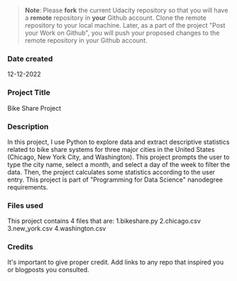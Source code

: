 >**Note**: Please **fork** the current Udacity repository so that you will have a **remote** repository in **your** Github account. Clone the remote repository to your local machine. Later, as a part of the project "Post your Work on Github", you will push your proposed changes to the remote repository in your Github account.

### Date created
12-12-2022

### Project Title
Bike Share Project

### Description
In this project, I use Python to explore data and extract descriptive statistics related to bike share systems for three major cities in the United States (Chicago, New York City, and Washington).
This project prompts the user to type the city name, select a month, and select a day of the week to filter the data.
Then, the project calculates some statistics according to the user entry.
This project is part of "Programming for Data Science" nanodegree requirements. 

### Files used
This project contains 4 files that are:
	1.bikeshare.py
	2.chicago.csv
	3.new_york.csv
	4.washington.csv

### Credits
It's important to give proper credit. Add links to any repo that inspired you or blogposts you consulted.

